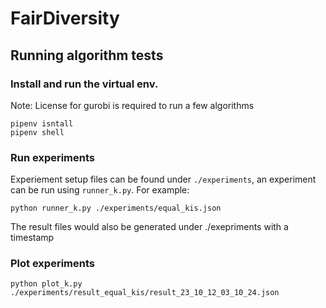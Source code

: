# FairDiversity


## Running algorithm tests


### Install and run the virtual env.
Note: License for gurobi is required to run a few algorithms
```
pipenv isntall
pipenv shell
```

### Run experiments

Experiement setup files can be found under `./experiments`, an experiment can be run using `runner_k.py`. For example:
```
python runner_k.py ./experiments/equal_kis.json
```
The result files would also be generated under ./exepriments with a timestamp

### Plot experiments
```
python plot_k.py ./experiments/result_equal_kis/result_23_10_12_03_10_24.json
```
